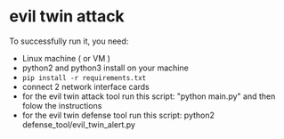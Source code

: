 # evil twin attack
To successfully run it, you need:
- Linux machine ( or VM )
- python2 and python3 install on your machine
- `pip install -r requirements.txt`
- connect 2 network interface cards
- for the evil twin attack tool run this script: "python main.py" and then folow the instructions
- for the evil twin defense tool run this script: python2 defense_tool/evil_twin_alert.py
